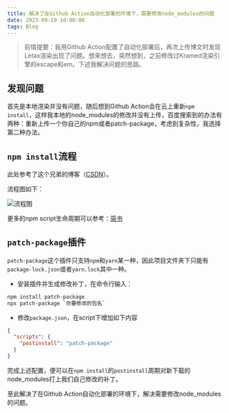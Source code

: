 ```yaml
---
title: 解决了在Github Action自动化部署的环境下，需要修改node_modules的问题
date: 2023-09-19 10:00:00
tags: Blog
---
```


> 前情提要：我用Github Action配置了自动化部署后，再次上传博文时发现Letax渲染出现了问题。想来想去，突然想到，之前修改过Kramed渲染引擎的escape和em。下述我解决问题的思路。

## 发现问题

首先是本地渲染并没有问题，随后想到Github Action会在云上重新`npm install`，这样我本地的node_modules的修改并没有上传，百度搜索到的办法有两种：重新上传一个你自己的npm或者patch-package，考虑到复杂性，我选择第二种办法。

## `npm install`流程

此处参考了这个兄弟的博客（[CSDN](https://blog.csdn.net/yjitcsdn/article/details/100156695)）。

流程图如下：

![流程图](https://mermaid.ink/svg/pako:eNqNVW9P00Ac_irNGZOSDOLarYO-8IVRE6NGg_pGZ8ytd2PVrm3aLjoJCVOBzI0NJE5FEVFw8w-oQeMIAt_F7LruW3jbjdKBKJdlubvn-d3z_O531xsFioEwkEFSM-4qKWg53NVTXFznaDt-nLMziRELminu6qXLcX1v2slqmFORwCVVTZOPJRLJkO1Yxh0sH0tKUrfff1dFTkoWzHshxdAMi2LJXV4_gjZVs2BW5qJc9KBg8_PnRn3cXV3xoXZDqoUVRzV07sJwDwDDvJuvektF3Uz3cf39Jzko8DfIy23ysOxVJ71qvjU17b3PuePVm31-JNYR6wfDyc-VZq1A1uYbG_nm_CPTwqpuO1DTWk8-kNWZbrRvlEbc6hIY8nef7ZagKosr3pe3rfcV8u1BY3vB-1FhbhNCFzKhcgeO4IHbtqH3BUIFRhN5t7ZEFp65-RzZWCfFSjyu_56co_-ktNl6sUyzJMvTjONDXuknKVfIxC-ytrEf2nnRqH_0dqbaKZc_kdw8wihj4qC0SKXJ6nPyqtaxEOEb9QKrzX5Woz4dIEZ5MjNr4RGVljzLsmPqpFRo_vpAihPNrVmyMO6boet6W1t73qrvKNObWtfpEb2VNlBGw3ZX0q-cX4fu0rM199Xi_wqhhPm9srICKAK_Ow7w2K4rYptuQgsfqt49NEdSR2G-RxoJvGnYzkF5xOQRk88kNNVOBWGRwZHD3MFwh3DghAYmOoSDWxec6VB68wtenf0Xl8yUSPlrc32zubnYw6A_t_KVvH09fPbcaaZbqrXGc-TpJJnLNXaW3NyXnoBetvvyO51oj8iTIou5cv4avaAXoWmq-giZWKeivQscKSRghQXQDCjnUFuHZu7mC24x561tk-WpXh_5Anlc87bnyMSKu7DUfJNjmn5--9if3HL5CLx_WmaRHTDoq1F_fOTc6AffASGQxlYaqoi-EaNtLA6cFE7jOJBpF-EkzGhOHMT1MUqFGce4ktUVIDtWBodAxkTQwadVSDcoDeQk1Gx_9gxSHcPaZZpQv24Y6cAQyKPgHpBjsYGoJAiSGBkcjElDUTEEskAWpQEhFhEjQ0JYkCJSZDAyFgL3OwucGIgJUkyKitETg7HwUCw6FAK4o3WRvXSdB2_sD4P12Z4)

更多的npm script生命周期可以参考：[简书](https://www.jianshu.com/p/0b35eaa4f1b9)

## `patch-package`插件

`patch-package`这个插件只支持`npm`和`yarn`某一种，因此项目文件夹下只能有`package-lock.json`或者`yarn.lock`其中一种。

- 安装插件并生成修改补丁，在命令行输入：

```sh
npm install patch-package
npx patch-package `你要修改的包名`
```

- 修改`package.json`，在script下增加如下内容

```json
{
  "scripts": {
    "postinstall": "patch-package"
  }
}
```

完成上述配置，便可以在`npm install`的`postinstall`周期对新下载的node_modules打上我们自己修改的补丁。

至此解决了在Github Action自动化部署的环境下，解决需要修改node_modules的问题。
